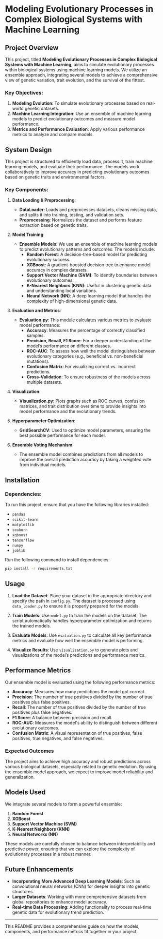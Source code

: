 # Modeling Evolutionary Processes in Complex Biological Systems with Machine Learning

## Project Overview

This project, titled **Modeling Evolutionary Processes in Complex Biological Systems with Machine Learning**, aims to simulate evolutionary processes within biological systems using machine learning models. We utilize an ensemble approach, integrating several models to achieve a comprehensive view of genetic variation, trait evolution, and the survival of the fittest.

### Key Objectives:
1. **Modeling Evolution**: To simulate evolutionary processes based on real-world genetic datasets.
2. **Machine Learning Integration**: Use an ensemble of machine learning models to predict evolutionary outcomes and measure model performance.
3. **Metrics and Performance Evaluation**: Apply various performance metrics to analyze and compare models.

## System Design

This project is structured to efficiently load data, process it, train machine learning models, and evaluate their performance. The models work collaboratively to improve accuracy in predicting evolutionary outcomes based on genetic traits and environmental factors.

### Key Components:
1. **Data Loading & Preprocessing**:
   - **DataLoader**: Loads and preprocesses datasets, cleans missing data, and splits it into training, testing, and validation sets.
   - **Preprocessing**: Normalizes the dataset and performs feature extraction based on genetic traits.

2. **Model Training**:
   - **Ensemble Models**: We use an ensemble of machine learning models to predict evolutionary patterns and outcomes. The models include:
     - **Random Forest**: A decision-tree-based model for predicting evolutionary success.
     - **XGBoost**: A gradient-boosted decision tree to enhance model accuracy in complex datasets.
     - **Support Vector Machine (SVM)**: To identify boundaries between evolutionary outcomes.
     - **K-Nearest Neighbors (KNN)**: Useful in clustering genetic data and understanding local variations.
     - **Neural Network (NN)**: A deep learning model that handles the complexity of high-dimensional genetic data.
   
3. **Evaluation and Metrics**:
   - **Evaluation.py**: This module calculates various metrics to evaluate model performance:
     - **Accuracy**: Measures the percentage of correctly classified samples.
     - **Precision, Recall, F1 Score**: For a deeper understanding of the model’s performance on different classes.
     - **ROC-AUC**: To assess how well the model distinguishes between evolutionary categories (e.g., beneficial vs. non-beneficial mutations).
     - **Confusion Matrix**: For visualizing correct vs. incorrect predictions.
     - **Cross-Validation**: To ensure robustness of the models across multiple datasets.

4. **Visualization**:
   - **Visualization.py**: Plots graphs such as ROC curves, confusion matrices, and trait distribution over time to provide insights into model performance and the evolutionary trends.
   
5. **Hyperparameter Optimization**:
   - **GridSearchCV**: Used to optimize model parameters, ensuring the best possible performance for each model.
   
6. **Ensemble Voting Mechanism**:
   - The ensemble model combines predictions from all models to improve the overall prediction accuracy by taking a weighted vote from individual models.

## Installation

### Dependencies:
To run this project, ensure that you have the following libraries installed:
- `pandas`
- `scikit-learn`
- `matplotlib`
- `seaborn`
- `xgboost`
- `tensorflow`
- `numpy`
- `joblib`

Run the following command to install dependencies:
```bash
pip install -r requirements.txt
```

## Usage

1. **Load the Dataset**:
   Place your dataset in the appropriate directory and specify the path in `config.py`. The dataset is processed using `data_loader.py` to ensure it is properly prepared for the models.

2. **Train Models**:
   Use `model.py` to train the models on the dataset. The script automatically handles hyperparameter optimization and returns the trained models.

3. **Evaluate Models**:
   Use `evaluation.py` to calculate all key performance metrics and evaluate how well the ensemble model is performing.

4. **Visualize Results**:
   Use `visualization.py` to generate plots and visualizations of the model’s predictions and performance metrics.


## Performance Metrics

Our ensemble model is evaluated using the following performance metrics:
- **Accuracy**: Measures how many predictions the model got correct.
- **Precision**: The number of true positives divided by the number of true positives plus false positives.
- **Recall**: The number of true positives divided by the number of true positives plus false negatives.
- **F1 Score**: A balance between precision and recall.
- **ROC-AUC**: Measures the model's ability to distinguish between different evolutionary outcomes.
- **Confusion Matrix**: A visual representation of true positives, false positives, true negatives, and false negatives.

### Expected Outcomes
The project aims to achieve high accuracy and robust predictions across various biological datasets, especially related to genetic evolution. By using the ensemble model approach, we expect to improve model reliability and generalization.

## Models Used
We integrate several models to form a powerful ensemble:
1. **Random Forest**
2. **XGBoost**
3. **Support Vector Machine (SVM)**
4. **K-Nearest Neighbors (KNN)**
5. **Neural Networks (NN)**

These models are carefully chosen to balance between interpretability and predictive power, ensuring that we can explore the complexity of evolutionary processes in a robust manner.

## Future Enhancements

- **Incorporating More Advanced Deep Learning Models**: Such as convolutional neural networks (CNN) for deeper insights into genetic structures.
- **Larger Datasets**: Working with more comprehensive datasets from global repositories to enhance model accuracy.
- **Real-time Data Processing**: Adding functionality to process real-time genetic data for evolutionary trend prediction.

---

This README provides a comprehensive guide on how the models, components, and performance metrics fit together in your project.
